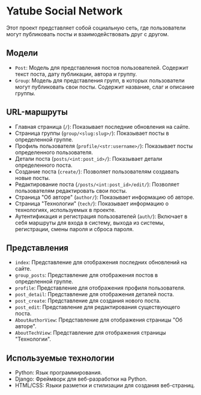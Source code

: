 # Yatube Social Network

Этот проект представляет собой социальную сеть, где пользователи могут публиковать посты и взаимодействовать друг с другом.

## Модели

- `Post`: Модель для представления постов пользователей. Содержит текст поста, дату публикации, автора и группу.
- `Group`: Модель для представления групп, в которых пользователи могут публиковать свои посты. Содержит название, слаг и описание группы.

## URL-маршруты

- Главная страница (`/`): Показывает последние обновления на сайте.
- Страница группы (`group/<slug:slug>/`): Показывает посты в определенной группе.
- Профиль пользователя (`profile/<str:username>/`): Показывает посты определенного пользователя.
- Детали поста (`posts/<int:post_id>/`): Показывает детали определенного поста.
- Создание поста (`create/`): Позволяет пользователям создавать новые посты.
- Редактирование поста (`/posts/<int:post_id>/edit/`): Позволяет пользователям редактировать свои посты.
- Страница "Об авторе" (`author/`): Показывает информацию об авторе.
- Страница "Технологии" (`tech/`): Показывает информацию о технологиях, используемых в проекте.
- Аутентификация и регистрация пользователей (`auth/`): Включает в себя маршруты для входа в систему, выхода из системы, регистрации, смены пароля и сброса пароля.

## Представления

- `index`: Представление для отображения последних обновлений на сайте.
- `group_posts`: Представление для отображения постов в определенной группе.
- `profile`: Представление для отображения профиля пользователя.
- `post_detail`: Представление для отображения деталей поста.
- `post_create`: Представление для создания нового поста.
- `post_edit`: Представление для редактирования существующего поста.
- `AboutAuthorView`: Представление для отображения страницы "Об авторе".
- `AboutTechView`: Представление для отображения страницы "Технологии".

## Используемые технологии

- Python: Язык программирования.
- Django: Фреймворк для веб-разработки на Python.
- HTML/CSS: Языки разметки и стилизации для создания веб-страниц.
